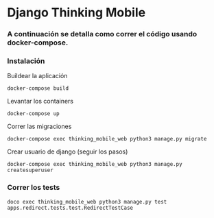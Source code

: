 # Django Thinking Mobile

### A continuación se detalla como correr el código usando docker-compose.



### Instalación
Buildear la aplicación
```
docker-compose build
```


Levantar los containers
```
docker-compose up
```


Correr las migraciones
```
docker-compose exec thinking_mobile_web python3 manage.py migrate
```


Crear usuario de django (seguir los pasos)
```
docker-compose exec thinking_mobile_web python3 manage.py createsuperuser
```


### Correr los tests
```
doco exec thinking_mobile_web python3 manage.py test apps.redirect.tests.test.RedirectTestCase
```

